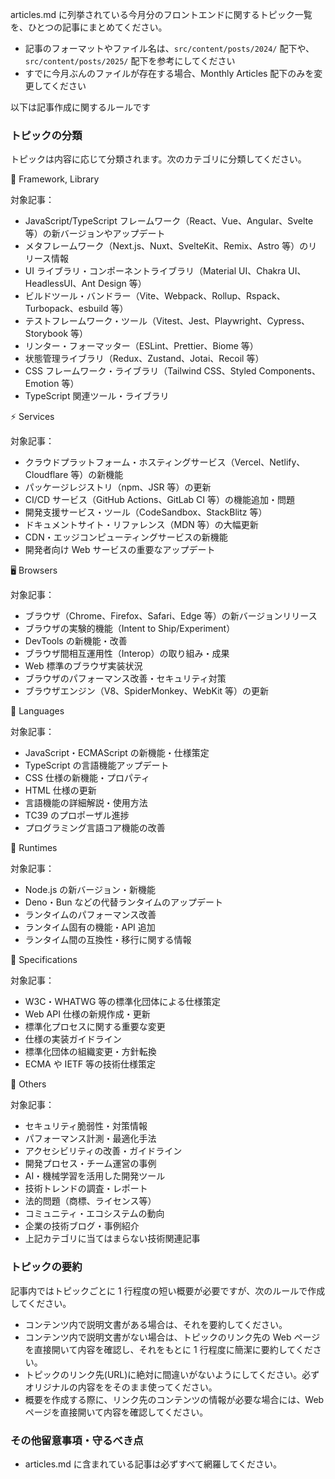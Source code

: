 articles.md に列挙されている今月分のフロントエンドに関するトピック一覧を、ひとつの記事にまとめてください。

- 記事のフォーマットやファイル名は、`src/content/posts/2024/` 配下や、`src/content/posts/2025/` 配下を参考にしてください
- すでに今月ぶんのファイルが存在する場合、Monthly Articles 配下のみを変更してください

以下は記事作成に関するルールです

### トピックの分類

トピックは内容に応じて分類されます。次のカテゴリに分類してください。

📖 Framework, Library

対象記事：

- JavaScript/TypeScript フレームワーク（React、Vue、Angular、Svelte 等）の新バージョンやアップデート
- メタフレームワーク（Next.js、Nuxt、SvelteKit、Remix、Astro 等）のリリース情報
- UI ライブラリ・コンポーネントライブラリ（Material UI、Chakra UI、HeadlessUI、Ant Design 等）
- ビルドツール・バンドラー（Vite、Webpack、Rollup、Rspack、Turbopack、esbuild 等）
- テストフレームワーク・ツール（Vitest、Jest、Playwright、Cypress、Storybook 等）
- リンター・フォーマッター（ESLint、Prettier、Biome 等）
- 状態管理ライブラリ（Redux、Zustand、Jotai、Recoil 等）
- CSS フレームワーク・ライブラリ（Tailwind CSS、Styled Components、Emotion 等）
- TypeScript 関連ツール・ライブラリ

⚡️ Services

対象記事：

- クラウドプラットフォーム・ホスティングサービス（Vercel、Netlify、Cloudflare 等）の新機能
- パッケージレジストリ（npm、JSR 等）の更新
- CI/CD サービス（GitHub Actions、GitLab CI 等）の機能追加・問題
- 開発支援サービス・ツール（CodeSandbox、StackBlitz 等）
- ドキュメントサイト・リファレンス（MDN 等）の大幅更新
- CDN・エッジコンピューティングサービスの新機能
- 開発者向け Web サービスの重要なアップデート

🖥 Browsers

対象記事：

- ブラウザ（Chrome、Firefox、Safari、Edge 等）の新バージョンリリース
- ブラウザの実験的機能（Intent to Ship/Experiment）
- DevTools の新機能・改善
- ブラウザ間相互運用性（Interop）の取り組み・成果
- Web 標準のブラウザ実装状況
- ブラウザのパフォーマンス改善・セキュリティ対策
- ブラウザエンジン（V8、SpiderMonkey、WebKit 等）の更新

💬 Languages

対象記事：

- JavaScript・ECMAScript の新機能・仕様策定
- TypeScript の言語機能アップデート
- CSS 仕様の新機能・プロパティ
- HTML 仕様の更新
- 言語機能の詳細解説・使用方法
- TC39 のプロポーザル進捗
- プログラミング言語コア機能の改善

🤖 Runtimes

対象記事：

- Node.js の新バージョン・新機能
- Deno・Bun などの代替ランタイムのアップデート
- ランタイムのパフォーマンス改善
- ランタイム固有の機能・API 追加
- ランタイム間の互換性・移行に関する情報

📝 Specifications

対象記事：

- W3C・WHATWG 等の標準化団体による仕様策定
- Web API 仕様の新規作成・更新
- 標準化プロセスに関する重要な変更
- 仕様の実装ガイドライン
- 標準化団体の組織変更・方針転換
- ECMA や IETF 等の技術仕様策定

🦆 Others

対象記事：

- セキュリティ脆弱性・対策情報
- パフォーマンス計測・最適化手法
- アクセシビリティの改善・ガイドライン
- 開発プロセス・チーム運営の事例
- AI・機械学習を活用した開発ツール
- 技術トレンドの調査・レポート
- 法的問題（商標、ライセンス等）
- コミュニティ・エコシステムの動向
- 企業の技術ブログ・事例紹介
- 上記カテゴリに当てはまらない技術関連記事

### トピックの要約

記事内ではトピックごとに 1 行程度の短い概要が必要ですが、次のルールで作成してください。

- コンテンツ内で説明文書がある場合は、それを要約してください。
- コンテンツ内で説明文書がない場合は、トピックのリンク先の Web ページを直接開いて内容を確認し、それをもとに 1 行程度に簡潔に要約してください。
- トピックのリンク先(URL)に絶対に間違いがないようにしてください。必ずオリジナルの内容ををそのまま使ってください。
- 概要を作成する際に、リンク先のコンテンツの情報が必要な場合には、Web ページを直接開いて内容を確認してください。

### その他留意事項・守るべき点

- articles.md に含まれている記事は必ずすべて網羅してください。

